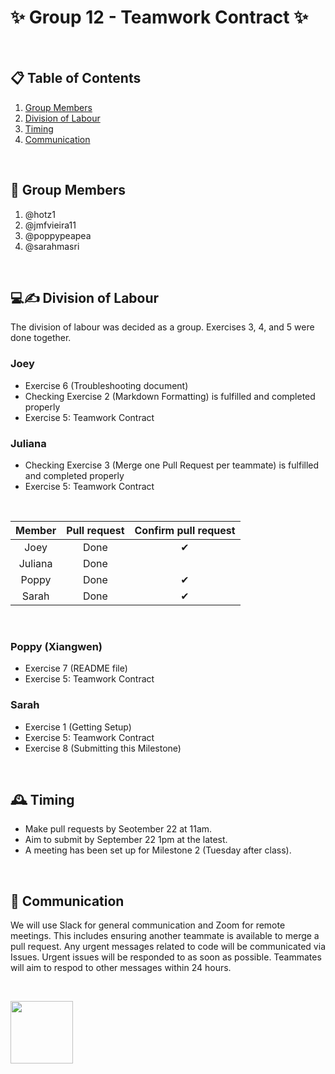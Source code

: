 # ✨ Group 12 - Teamwork Contract ✨

$~$

## 📋 Table of Contents
1. [Group Members](#members)
2. [Division of Labour](#division)
3. [Timing](#timing)
4. [Communication](#communication)

$~$

## 🤝 <a name="members"></a> Group Members 
1. @hotz1
2. @jmfvieira11
3. @poppypeapea
4. @sarahmasri

$~$

## 💻✍️ <a name="division"></a> Division of Labour 

The division of labour was decided as a group. Exercises 3, 4, and 5 were done together. 

### **Joey**
- Exercise 6 (Troubleshooting document)
- Checking Exercise 2 (Markdown Formatting) is fulfilled and completed properly
- Exercise 5: Teamwork Contract

### **Juliana**
- Checking Exercise 3 (Merge one Pull Request per teammate) is fulfilled and completed properly
- Exercise 5: Teamwork Contract
  
$~$

Member | Pull request | Confirm pull request
   :---:  |   :---:  |   :---:  
Joey| Done | ✔
Juliana | Done | 
Poppy | Done  |  ✔
Sarah | Done | ✔

$~$

### **Poppy** (Xiangwen)
- Exercise 7 (README file)
- Exercise 5: Teamwork Contract

### **Sarah**
- Exercise 1 (Getting Setup)
- Exercise 5: Teamwork Contract
- Exercise 8 (Submitting this Milestone)

$~$

## 🕰️ <a name="timing"></a> Timing 

- Make pull requests by Seotember 22 at 11am.
- Aim to submit by September 22 1pm at the latest.
- A meeting has been set up for Milestone 2 (Tuesday after class). 

$~$

## 💬 <a name="communication"></a> Communication 

We will use Slack for general communication and Zoom for remote meetings. This includes ensuring another teammate is available to merge a pull request. Any urgent messages related to code will be communicated via Issues. Urgent issues will be responded to as soon as possible. Teammates will aim to respod to other messages within 24 hours. 

$~$

<img src= "https://cdn-icons-png.flaticon.com/256/7564/7564847.png" width="100" height="100">
